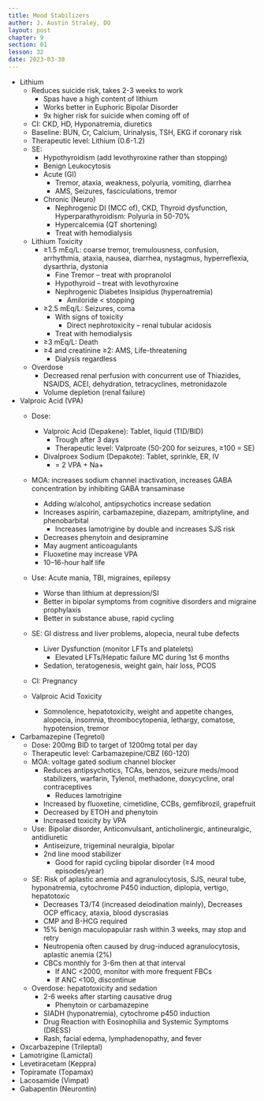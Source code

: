 ```yaml
---
title: Mood Stabilizers
author: J. Austin Straley, DO
layout: post
chapter: 9
section: 01
lesson: 32
date: 2023-03-30
---
```


- Lithium
  - Reduces suicide risk, takes 2-3 weeks to work
    - Spas have a high content of lithium
    - Works better in Euphoric Bipolar Disorder
    - 9x higher risk for suicide when coming off of
  - CI: CKD, HD, Hyponatremia, diuretics
  - Baseline: BUN, Cr, Calcium, Urinalysis, TSH, EKG if coronary risk
  - Therapeutic level: Lithium (0.6-1.2)
  - SE:
    - Hypothyroidism (add levothyroxine rather than stopping)
    - Benign Leukocytosis
    - Acute (GI)
      - Tremor, ataxia, weakness, polyuria, vomiting, diarrhea
      - AMS, Seizures, fasciculations, tremor
    - Chronic (Neuro)
      - Nephrogenic DI (MCC of), CKD, Thyroid dysfunction, Hyperparathyroidism: Polyuria in 50-70%
      - Hypercalcemia (QT shortening)
      - Treat with hemodialysis
  - Lithium Toxicity
    - ≥1.5 mEq/L: coarse tremor, tremulousness, confusion, arrhythmia, ataxia, nausea, diarrhea, nystagmus, hyperreflexia, dysarthria, dystonia
      - Fine Tremor – treat with propranolol
      - Hypothyroid – treat with levothyroxine
      - Nephrogenic Diabetes Insipidus (hypernatremia)
        - Amiloride \< stopping
    - ≥2.5 mEq/L: Seizures, coma
      - With signs of toxicity
        - Direct nephrotoxicity – renal tubular acidosis
      - Treat with hemodialysis
    - ≥3 mEq/L: Death
    - ≥4 and creatinine ≥2: AMS, Life-threatening
      - Dialysis regardless
  - Overdose
    - Decreased renal perfusion with concurrent use of Thiazides, NSAIDS, ACEI, dehydration, tetracyclines, metronidazole
    - Volume depletion (renal failure)
- Valproic Acid (VPA)
  - Dose:
    - Valproic Acid (Depakene): Tablet, liquid (TID/BID)
      - Trough after 3 days
      - Therapeutic level: Valproate (50-200 for seizures, ≥100 = SE)
    - Divalproex Sodium (Depakote): Tablet, sprinkle, ER, IV
      - = 2 VPA + Na+

  - MOA: increases sodium channel inactivation, increases GABA concentration by inhibiting GABA transaminase

    - Adding w/alcohol, antipsychotics increase sedation
    - Increases aspirin, carbamazepine, diazepam, amitriptyline, and phenobarbital
      - Increases lamotrigine by double and increases SJS risk
    - Decreases phenytoin and desipramine
    - May augment anticoagulants
    - Fluoxetine may increase VPA
    - 10–16-hour half life
  - Use: Acute mania, TBI, migraines, epilepsy
    - Worse than lithium at depression/SI
    - Better in bipolar symptoms from cognitive disorders and migraine prophylaxis
    - Better in substance abuse, rapid cycling
  - SE: GI distress and liver problems, alopecia, neural tube defects
    - Liver Dysfunction (monitor LFTs and platelets)
      - Elevated LFTs/Hepatic failure MC during 1st 6 months
    - Sedation, teratogenesis, weight gain, hair loss, PCOS
  - CI: Pregnancy
  - Valproic Acid Toxicity
    - Somnolence, hepatotoxicity, weight and appetite changes, alopecia, insomnia, thrombocytopenia, lethargy, comatose, hypotension, tremor
- Carbamazepine (Tegretol)
  - Dose: 200mg BID to target of 1200mg total per day
  - Therapeutic level: Carbamazepine/CBZ (60-120)
  - MOA: voltage gated sodium channel blocker
    - Reduces antipsychotics, TCAs, benzos, seizure meds/mood stabilizers, warfarin, Tylenol, methadone, doxycycline, oral contraceptives
      - Reduces lamotrigine
    - Increased by fluoxetine, cimetidine, CCBs, gemfibrozil, grapefruit
    - Decreased by ETOH and phenytoin
    - Increased toxicity by VPA
  - Use: Bipolar disorder, Anticonvulsant, anticholinergic, antineuralgic, antidiuretic
    - Antiseizure, trigeminal neuralgia, bipolar
    - 2nd line mood stabilizer
      - Good for rapid cycling bipolar disorder (≥4 mood episodes/year)
  - SE: Risk of aplastic anemia and agranulocytosis, SJS, neural tube, hyponatremia, cytochrome P450 induction, diplopia, vertigo, hepatotoxic
    - Decreases T3/T4 (increased deiodination mainly), Decreases OCP efficacy, ataxia, blood dyscrasias
    - CMP and B-HCG required
    - 15% benign maculopapular rash within 3 weeks, may stop and retry
    - Neutropenia often caused by drug-induced agranulocytosis, aplastic anemia (2%)
    - CBCs monthly for 3-6m then at that interval
      - If ANC \<2000, monitor with more frequent FBCs
      - If ANC \<100, discontinue
  - Overdose: hepatotoxicity and sedation
    - 2-6 weeks after starting causative drug
      - Phenytoin or carbamazepine
    - SIADH (hyponatremia), cytochrome p450 induction
    - Drug Reaction with Eosinophilia and Systemic Symptoms (DRESS)
    - Rash, facial edema, lymphadenopathy, and fever
- Oxcarbazepine (Trileptal)
- Lamotrigine (Lamictal)
- Levetiracetam (Keppra)
- Topiramate (Topamax)
- Lacosamide (Vimpat)
- Gabapentin (Neurontin)